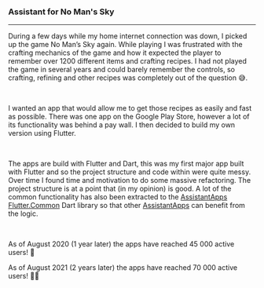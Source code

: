 ### Assistant for No Man's Sky

---

During a few days while my home internet connection was down, I picked up the game No Man’s Sky again. While playing I was frustrated with the crafting mechanics of the game and how it expected the player to remember over 1200 different items and crafting recipes. I had not played the game in several years and could barely remember the controls, so crafting, refining and other recipes was completely out of the question 😅. 

&nbsp;

I wanted an app that would allow me to get those recipes as easily and fast as possible. There was one app on the Google Play Store, however a lot of its functionality was behind a pay wall. I then decided to build my own version using Flutter. 

&nbsp;

The apps are build with Flutter and Dart, this was my first major app built with Flutter and so the project structure and code within were quite messy. Over time I found time and motivation to do some massive refactoring. The project structure is at a point that (in my opinion) is good. A lot of the common functionality has also been extracted to the [AssistantApps Flutter.Common](https://github.com/AssistantApps/Flutter.Common) Dart library so that other [AssistantApps](https://assistantapps.com) can benefit from the logic.

&nbsp;

As of August 2020 (1 year later) the apps have reached 45 000 active users! 🎉

As of August 2021 (2 years later) the apps have reached 70 000 active users! 🎉🎉
